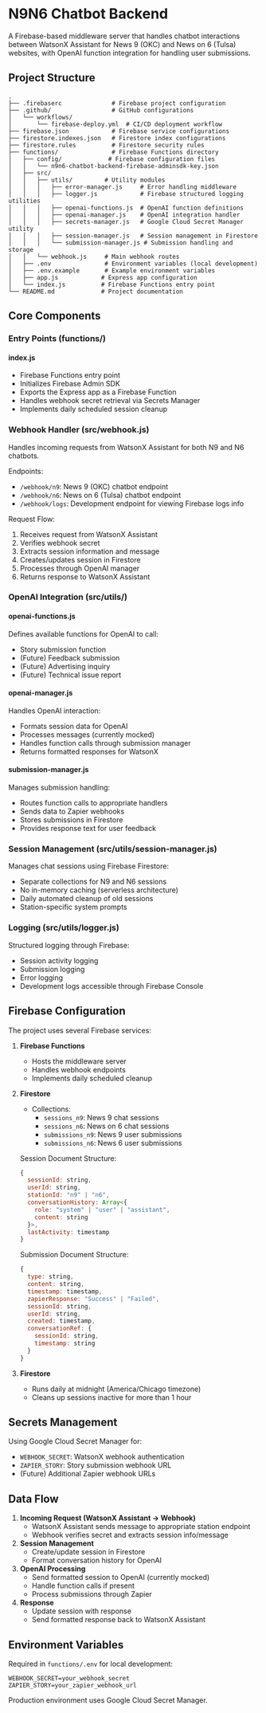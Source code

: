 # N9N6 Chatbot Backend

A Firebase-based middleware server that handles chatbot interactions between WatsonX Assistant for News 9 (OKC) and News on 6 (Tulsa) websites, with OpenAI function integration for handling user submissions.

## Project Structure

```
.
├── .firebaserc              # Firebase project configuration
├── .github/                 # GitHub configurations
│   └── workflows/
│       └── firebase-deploy.yml  # CI/CD deployment workflow
├── firebase.json            # Firebase service configurations
├── firestore.indexes.json   # Firestore index configurations
├── firestore.rules          # Firestore security rules
├── functions/               # Firebase Functions directory
│   ├── config/             # Firebase configuration files
│   │   └── n9n6-chatbot-backend-firebase-adminsdk-key.json
│   ├── src/
│   │   ├── utils/         # Utility modules
│   │   │   ├── error-manager.js     # Error handling middleware
│   │   │   ├── logger.js            # Firebase structured logging utilities
│   │   │   ├── openai-functions.js  # OpenAI function definitions
│   │   │   ├── openai-manager.js    # OpenAI integration handler
│   │   │   ├── secrets-manager.js   # Google Cloud Secret Manager utility
│   │   │   ├── session-manager.js   # Session management in Firestore
│   │   │   └── submission-manager.js # Submission handling and storage
│   │   └── webhook.js     # Main webhook routes
│   ├── .env               # Environment variables (local development)
│   ├── .env.example       # Example environment variables
│   ├── app.js            # Express app configuration
│   └── index.js          # Firebase Functions entry point
└── README.md             # Project documentation
```

## Core Components

### Entry Points (functions/)

#### index.js

- Firebase Functions entry point
- Initializes Firebase Admin SDK
- Exports the Express app as a Firebase Function
- Handles webhook secret retrieval via Secrets Manager
- Implements daily scheduled session cleanup

### Webhook Handler (src/webhook.js)

Handles incoming requests from WatsonX Assistant for both N9 and N6 chatbots.

Endpoints:

- `/webhook/n9`: News 9 (OKC) chatbot endpoint
- `/webhook/n6`: News on 6 (Tulsa) chatbot endpoint
- `/webhook/logs`: Development endpoint for viewing Firebase logs info

Request Flow:

1. Receives request from WatsonX Assistant
2. Verifies webhook secret
3. Extracts session information and message
4. Creates/updates session in Firestore
5. Processes through OpenAI manager
6. Returns response to WatsonX Assistant

### OpenAI Integration (src/utils/)

#### openai-functions.js

Defines available functions for OpenAI to call:

- Story submission function
- (Future) Feedback submission
- (Future) Advertising inquiry
- (Future) Technical issue report

#### openai-manager.js

Handles OpenAI interaction:

- Formats session data for OpenAI
- Processes messages (currently mocked)
- Handles function calls through submission manager
- Returns formatted responses for WatsonX

#### submission-manager.js

Manages submission handling:

- Routes function calls to appropriate handlers
- Sends data to Zapier webhooks
- Stores submissions in Firestore
- Provides response text for user feedback

### Session Management (src/utils/session-manager.js)

Manages chat sessions using Firebase Firestore:

- Separate collections for N9 and N6 sessions
- No in-memory caching (serverless architecture)
- Daily automated cleanup of old sessions
- Station-specific system prompts

### Logging (src/utils/logger.js)

Structured logging through Firebase:

- Session activity logging
- Submission logging
- Error logging
- Development logs accessible through Firebase Console

## Firebase Configuration

The project uses several Firebase services:

1. **Firebase Functions**

   - Hosts the middleware server
   - Handles webhook endpoints
   - Implements daily scheduled cleanup

2. **Firestore**

   - Collections:
     - `sessions_n9`: News 9 chat sessions
     - `sessions_n6`: News on 6 chat sessions
     - `submissions_n9`: News 9 user submissions
     - `submissions_n6`: News 6 user submissions

   Session Document Structure:

   ```javascript
   {
     sessionId: string,
     userId: string,
     stationId: "n9" | "n6",
     conversationHistory: Array<{
       role: "system" | "user" | "assistant",
       content: string
     }>,
     lastActivity: timestamp
   }
   ```

   Submission Document Structure:

   ```javascript
   {
     type: string,
     content: string,
     timestamp: timestamp,
     zapierResponse: "Success" | "Failed",
     sessionId: string,
     userId: string,
     created: timestamp,
     conversationRef: {
       sessionId: string,
       timestamp: string
     }
   }
   ```

3. **Firestore**

   - Runs daily at midnight (America/Chicago timezone)
   - Cleans up sessions inactive for more than 1 hour

## Secrets Management

Using Google Cloud Secret Manager for:

- `WEBHOOK_SECRET`: WatsonX webhook authentication
- `ZAPIER_STORY`: Story submission webhook URL
- (Future) Additional Zapier webhook URLs

## Data Flow

1. **Incoming Request (WatsonX Assistant → Webhook)**
   - WatsonX Assistant sends message to appropriate station endpoint
   - Webhook verifies secret and extracts session info/message
2. **Session Management**
   - Create/update session in Firestore
   - Format conversation history for OpenAI
3. **OpenAI Processing**
   - Send formatted session to OpenAI (currently mocked)
   - Handle function calls if present
   - Process submissions through Zapier
4. **Response**
   - Update session with response
   - Send formatted response back to WatsonX Assistant

## Environment Variables

Required in `functions/.env` for local development:

```
WEBHOOK_SECRET=your_webhook_secret
ZAPIER_STORY=your_zapier_webhook_url
```

Production environment uses Google Cloud Secret Manager.
